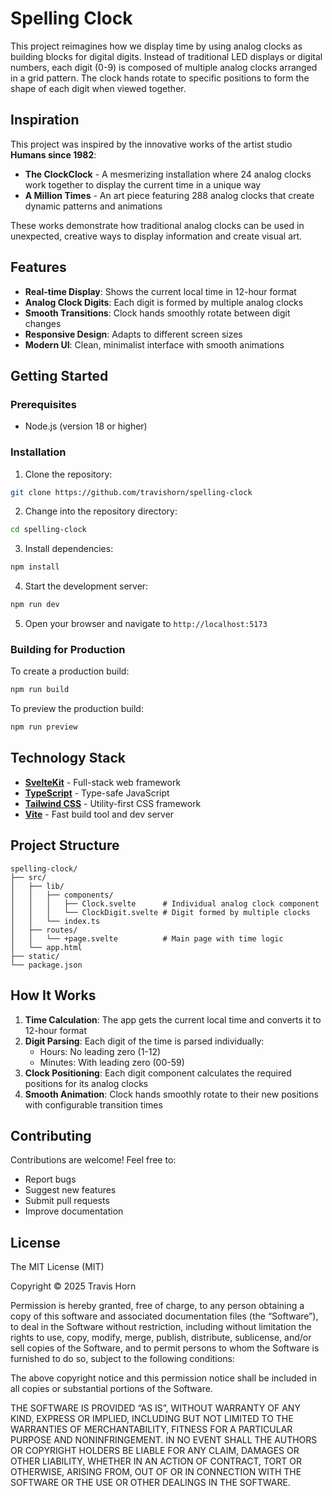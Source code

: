 # Spelling Clock

This project reimagines how we display time by using analog clocks as building blocks for digital digits. Instead of traditional LED displays or digital numbers, each digit (0-9) is composed of multiple analog clocks arranged in a grid pattern. The clock hands rotate to specific positions to form the shape of each digit when viewed together.

## Inspiration

This project was inspired by the innovative works of the artist studio **Humans since 1982**:

- **The ClockClock** - A mesmerizing installation where 24 analog clocks work together to display the current time in a unique way
- **A Million Times** - An art piece featuring 288 analog clocks that create dynamic patterns and animations

These works demonstrate how traditional analog clocks can be used in unexpected, creative ways to display information and create visual art.

## Features

- **Real-time Display**: Shows the current local time in 12-hour format
- **Analog Clock Digits**: Each digit is formed by multiple analog clocks
- **Smooth Transitions**: Clock hands smoothly rotate between digit changes
- **Responsive Design**: Adapts to different screen sizes
- **Modern UI**: Clean, minimalist interface with smooth animations

## Getting Started

### Prerequisites

- Node.js (version 18 or higher)

### Installation

1. Clone the repository:

```bash
git clone https://github.com/travishorn/spelling-clock
```

2. Change into the repository directory:

```bash
cd spelling-clock
```

3. Install dependencies:

```bash
npm install
```

4. Start the development server:

```bash
npm run dev
```

5. Open your browser and navigate to `http://localhost:5173`

### Building for Production

To create a production build:

```bash
npm run build
```

To preview the production build:

```bash
npm run preview
```

## Technology Stack

- **[SvelteKit](https://kit.svelte.dev/)** - Full-stack web framework
- **[TypeScript](https://www.typescriptlang.org/)** - Type-safe JavaScript
- **[Tailwind CSS](https://tailwindcss.com/)** - Utility-first CSS framework
- **[Vite](https://vitejs.dev/)** - Fast build tool and dev server

## Project Structure

```
spelling-clock/
├── src/
│   ├── lib/
│   │   ├── components/
│   │   │   ├── Clock.svelte      # Individual analog clock component
│   │   │   └── ClockDigit.svelte # Digit formed by multiple clocks
│   │   └── index.ts
│   ├── routes/
│   │   └── +page.svelte          # Main page with time logic
│   └── app.html
├── static/
└── package.json
```

## How It Works

1. **Time Calculation**: The app gets the current local time and converts it to 12-hour format
2. **Digit Parsing**: Each digit of the time is parsed individually:
   - Hours: No leading zero (1-12)
   - Minutes: With leading zero (00-59)
3. **Clock Positioning**: Each digit component calculates the required positions for its analog clocks
4. **Smooth Animation**: Clock hands smoothly rotate to their new positions with configurable transition times

## Contributing

Contributions are welcome! Feel free to:

- Report bugs
- Suggest new features
- Submit pull requests
- Improve documentation

## License

The MIT License (MIT)

Copyright © 2025 Travis Horn

Permission is hereby granted, free of charge, to any person obtaining a copy of this software and associated documentation files (the “Software”), to deal in the Software without restriction, including without limitation the rights to use, copy, modify, merge, publish, distribute, sublicense, and/or sell copies of the Software, and to permit persons to whom the Software is furnished to do so, subject to the following conditions:

The above copyright notice and this permission notice shall be included in all copies or substantial portions of the Software.

THE SOFTWARE IS PROVIDED “AS IS”, WITHOUT WARRANTY OF ANY KIND, EXPRESS OR IMPLIED, INCLUDING BUT NOT LIMITED TO THE WARRANTIES OF MERCHANTABILITY, FITNESS FOR A PARTICULAR PURPOSE AND NONINFRINGEMENT. IN NO EVENT SHALL THE AUTHORS OR COPYRIGHT HOLDERS BE LIABLE FOR ANY CLAIM, DAMAGES OR OTHER LIABILITY, WHETHER IN AN ACTION OF CONTRACT, TORT OR OTHERWISE, ARISING FROM, OUT OF OR IN CONNECTION WITH THE SOFTWARE OR THE USE OR OTHER DEALINGS IN THE SOFTWARE.
